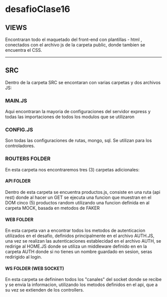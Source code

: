 # desafioClase16
## VIEWS 
Encontraran todo el maquetado del front-end con plantillas - html , conectados con el archivo js de la carpeta public, donde tambien se encuentra el CSS.

-----------------------------------------------------------------------------------------------------------------------------------------------------------

## SRC
Dentro de la carpeta SRC se encontaran con varias carpetas y dos archivos JS:

### MAIN.JS
Aqui encontraran la mayoria de configuraciones del servidor express y todas las importaciones de todos los modulos que se utilizaron

### CONFIG.JS 
Son todas las configuraciones de rutas, mongo, sql. Se utilizan para los controladores.

### ROUTERS FOLDER
En esta carpeta nos encontraremos tres (3) carpetas adicionales:

#### API FOLDER
Dentro de esta carpeta se encuentra productos.js, consiste en una ruta (api rest) donde al hacer un GET se ejecuta una funcion que muestran en el DOM cinco (5) productos random utilizando una funcion definida en al carpeta MOCK, basada en metodos de FAKER

#### WEB FOLDER
En esta carpeta van a encontrar todos los metodos de autenticacion utilizados en el desafio, definidos principalmente en el archivo AUTH.JS, una vez se realizan las autenticaciones establecidad en el archivo AUTH, se redirige al HOME.JS donde se utiliza un middleware definido en en la carpeta AUTH donde si no tienes un nombre guardado en sesion, seras redirigido al login.

#### WS FOLDER (WEB SOCKET)
En esta carpeta se defininen todos los "canales" del socket donde se recibe y se envia la informacion, utilizando los metodos definidos en el api, que a su vez se extienden de los controllers.
